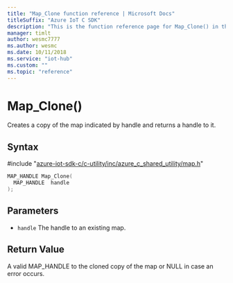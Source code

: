 ```yaml
---                             
title: "Map_Clone function reference | Microsoft Docs" 
titleSuffix: "Azure IoT C SDK"            
description: "This is the function reference page for Map_Clone() in the Azure IoT C SDK. This SDK is used with Azure IoT Hub and Azure IoT Hub Device Provisioning Service"            
manager: timlt                 
author: wesmc7777              
ms.author: wesmc               
ms.date: 10/11/2018                    
ms.service: "iot-hub"             
ms.custom: ""                
ms.topic: "reference"        
---                            
```


# Map_Clone()

Creates a copy of the map indicated by handle and returns a handle to it.

## Syntax

\#include "[azure-iot-sdk-c/c-utility/inc/azure_c_shared_utility/map.h](../map-h.md)"  
```C
MAP_HANDLE Map_Clone(
  MAP_HANDLE  handle
);
```

## Parameters
* `handle` The handle to an existing map.

## Return Value
A valid MAP_HANDLE to the cloned copy of the map or NULL in case an error occurs.

